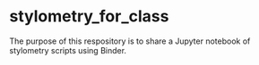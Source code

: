 # stylometry_for_class
The purpose of this respository is to share a Jupyter notebook of stylometry scripts using Binder.
